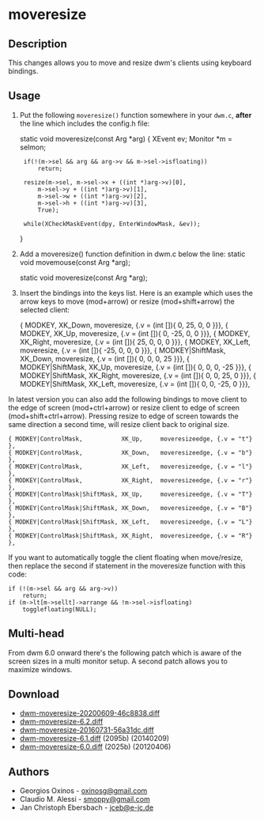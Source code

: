 moveresize
==========

Description
-----------
This changes allows you to move and resize dwm's clients using keyboard
bindings.

Usage
-----
1. Put the following `moveresize()` function somewhere in your `dwm.c`,
  **after** the line which includes the config.h file:

	static void
	moveresize(const Arg *arg)
	{
		XEvent ev;
		Monitor *m = selmon;

		if(!(m->sel && arg && arg->v && m->sel->isfloating))
			return;

		resize(m->sel, m->sel->x + ((int *)arg->v)[0],
			m->sel->y + ((int *)arg->v)[1],
			m->sel->w + ((int *)arg->v)[2],
			m->sel->h + ((int *)arg->v)[3],
			True);

		while(XCheckMaskEvent(dpy, EnterWindowMask, &ev));
	}

2. Add a moveresize() function definition in dwm.c below the line:
	static void movemouse(const Arg *arg);

	static void moveresize(const Arg *arg);

3. Insert the bindings into the keys list. Here is an example which uses the
   arrow keys to move (mod+arrow) or resize (mod+shift+arrow) the selected
   client:

	{ MODKEY,					XK_Down,	moveresize,		{.v = (int []){ 0, 25, 0, 0 }}},
	{ MODKEY,					XK_Up,		moveresize,		{.v = (int []){ 0, -25, 0, 0 }}},
	{ MODKEY,					XK_Right,	moveresize,		{.v = (int []){ 25, 0, 0, 0 }}},
	{ MODKEY,					XK_Left,	moveresize,		{.v = (int []){ -25, 0, 0, 0 }}},
	{ MODKEY|ShiftMask,			XK_Down,	moveresize,		{.v = (int []){ 0, 0, 0, 25 }}},
	{ MODKEY|ShiftMask,			XK_Up,		moveresize,		{.v = (int []){ 0, 0, 0, -25 }}},
	{ MODKEY|ShiftMask,			XK_Right,	moveresize,		{.v = (int []){ 0, 0, 25, 0 }}},
	{ MODKEY|ShiftMask,			XK_Left,	moveresize,		{.v = (int []){ 0, 0, -25, 0 }}},

In latest version you can also add the following bindings to move client to the edge of screen (mod+ctrl+arrow) or resize client to edge of screen (mod+shift+ctrl+arrow). Pressing resize to edge of screen towards the same direction a second time, will resize client back to original size.

	{ MODKEY|ControlMask,           XK_Up,     moveresizeedge, {.v = "t"} },
	{ MODKEY|ControlMask,           XK_Down,   moveresizeedge, {.v = "b"} },
	{ MODKEY|ControlMask,           XK_Left,   moveresizeedge, {.v = "l"} },
	{ MODKEY|ControlMask,           XK_Right,  moveresizeedge, {.v = "r"} },
	{ MODKEY|ControlMask|ShiftMask, XK_Up,     moveresizeedge, {.v = "T"} },
	{ MODKEY|ControlMask|ShiftMask, XK_Down,   moveresizeedge, {.v = "B"} },
	{ MODKEY|ControlMask|ShiftMask, XK_Left,   moveresizeedge, {.v = "L"} },
	{ MODKEY|ControlMask|ShiftMask, XK_Right,  moveresizeedge, {.v = "R"} },

If you want to automatically toggle the client floating when move/resize,
then replace the second if statement in the moveresize function with this code:

	if (!(m->sel && arg && arg->v))
		return;
	if (m->lt[m->sellt]->arrange && !m->sel->isfloating)
		togglefloating(NULL);

Multi-head
----------
From dwm 6.0 onward there's the following patch which is aware of the screen
sizes in a multi monitor setup. A second patch allows you to maximize windows.

Download
--------
* [dwm-moveresize-20200609-46c8838.diff](dwm-moveresize-20200609-46c8838.diff)
* [dwm-moveresize-6.2.diff](dwm-moveresize-6.2.diff)
* [dwm-moveresize-20160731-56a31dc.diff](dwm-moveresize-20160731-56a31dc.diff)
* [dwm-moveresize-6.1.diff](dwm-moveresize-6.1.diff) (2095b) (20140209)
* [dwm-moveresize-6.0.diff](dwm-moveresize-6.0.diff) (2025b) (20120406)

Authors
-------
* Georgios Oxinos - <oxinosg@gmail.com>
* Claudio M. Alessi - <smoppy@gmail.com>
* Jan Christoph Ebersbach - <jceb@e-jc.de>
